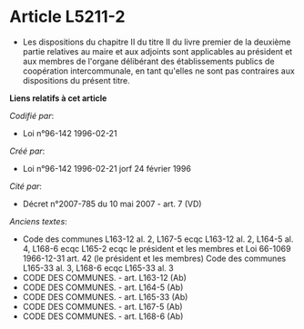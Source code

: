 # Article L5211-2

- Les dispositions du chapitre II du titre II du livre premier de la deuxième partie relatives au maire et aux adjoints sont
applicables au président et aux membres de l'organe délibérant des établissements publics de coopération intercommunale, en
tant qu'elles ne sont pas contraires aux dispositions du présent titre.

**Liens relatifs à cet article**

_Codifié par_:

  - Loi n°96-142 1996-02-21

_Créé par_:

  - Loi n°96-142 1996-02-21 jorf 24 février 1996

_Cité par_:

  - Décret n°2007-785 du 10 mai 2007 - art. 7 (VD)

_Anciens textes_:

  - Code des communes L163-12 al. 2, L167-5 ecqc L163-12 al. 2, L164-5  al. 4, L168-6 ecqc L165-2 ecqc le président et les membres et  Loi 66-1069 1966-12-31 art. 42 (le président et les membres) Code des communes L165-33 al. 3, L168-6 ecqc L165-33 al. 3
  - CODE DES COMMUNES. - art. L163-12 (Ab)
  - CODE DES COMMUNES. - art. L164-5 (Ab)
  - CODE DES COMMUNES. - art. L165-33 (Ab)
  - CODE DES COMMUNES. - art. L167-5 (Ab)
  - CODE DES COMMUNES. - art. L168-6 (Ab)
